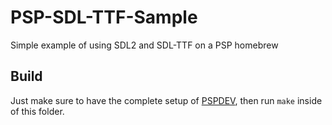 # PSP-SDL-TTF-Sample
Simple example of using SDL2 and SDL-TTF on a PSP homebrew

## Build
Just make sure to have the complete setup of [PSPDEV](https://github.com/pspdev/pspdev), then run ``make`` inside of this folder.
